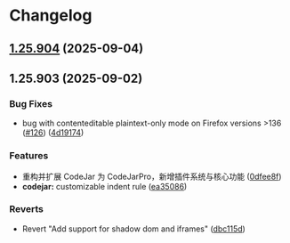 # Changelog

## [1.25.904](https://github.com/woodcoal/codejarpro/compare/v1.25.903...v1.25.904) (2025-09-04)

## 1.25.903 (2025-09-02)


### Bug Fixes

*  bug with contenteditable plaintext-only mode on Firefox versions >136 ([#126](https://github.com/woodcoal/codejarpro/issues/126)) ([4d19174](https://github.com/woodcoal/codejarpro/commit/4d19174c5a2759a5bf90be26353f7c85715392fa))


### Features

* 重构并扩展 CodeJar 为 CodeJarPro，新增插件系统与核心功能 ([0dfee8f](https://github.com/woodcoal/codejarpro/commit/0dfee8f0696dab480fc7e80c3694a7104e5dcca8))
* **codejar:** customizable indent rule ([ea35086](https://github.com/woodcoal/codejarpro/commit/ea3508624c66a46dac421d0910dc40f1477979bc))


### Reverts

* Revert "Add support for shadow dom and iframes" ([dbc115d](https://github.com/woodcoal/codejarpro/commit/dbc115daa2b3a4d14046529dea50dd4dfe011680))
